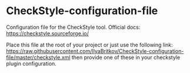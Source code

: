 # CheckStyle-configuration-file
Configuration file for the CheckStyle tool. 
Official docs: https://checkstyle.sourceforge.io/

Place this file at the root of your project or just use the following link: https://raw.githubusercontent.com/IlyaBritkov/CheckStyle-configuration-file/master/checkstyle.xml then provide one of these in your checkstyle plugin configuration. 
